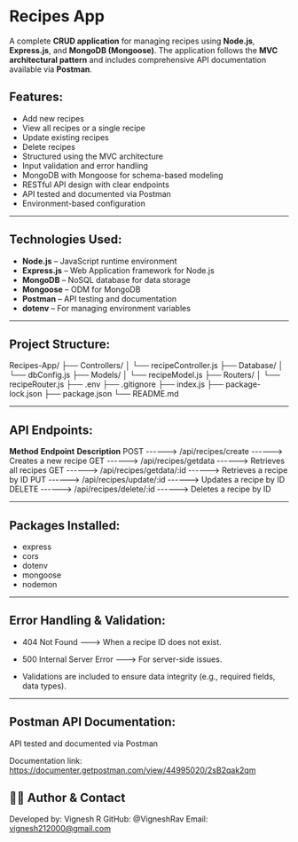 # Recipes App

A complete **CRUD application** for managing recipes using **Node.js**, **Express.js**, and **MongoDB (Mongoose)**. The application follows the **MVC architectural pattern** and includes comprehensive API documentation available via **Postman**.

## Features:

- Add new recipes
- View all recipes or a single recipe
- Update existing recipes
- Delete recipes
- Structured using the MVC architecture
- Input validation and error handling
- MongoDB with Mongoose for schema-based modeling
- RESTful API design with clear endpoints
- API tested and documented via Postman
- Environment-based configuration

---

## Technologies Used:

- **Node.js** – JavaScript runtime environment
- **Express.js** – Web Application framework for Node.js
- **MongoDB** – NoSQL database for data storage
- **Mongoose** – ODM for MongoDB
- **Postman** – API testing and documentation
- **dotenv** – For managing environment variables

---

## Project Structure:

Recipes-App/
├── Controllers/
│ └── recipeController.js
├── Database/
│ └── dbConfig.js
├── Models/
│ └── recipeModel.js
├── Routers/
│ └── recipeRouter.js
├── .env
├── .gitignore
├── index.js
├── package-lock.json
├── package.json
└── README.md

---

## API Endpoints:

**Method**	          **Endpoint**	                  **Description**
   POST   ------>  /api/recipes/create      ------>  Creates a new recipe
   GET	  ------>  /api/recipes/getdata	    ------>  Retrieves all recipes
   GET	  ------>  /api/recipes/getdata/:id	------>  Retrieves a recipe by ID
   PUT	  ------>  /api/recipes/update/:id	------>  Updates a recipe by ID
   DELETE ------>  /api/recipes/delete/:id	------>  Deletes a recipe by ID

---

## Packages Installed:
- express
- cors
- dotenv
- mongoose
- nodemon

---

## Error Handling & Validation:

- 404 Not Found --–> When a recipe ID does not exist.

- 500 Internal Server Error --–> For server-side issues.

- Validations are included to ensure data integrity (e.g., required fields, data types).

---

## Postman API Documentation:
API tested and documented via Postman

Documentation link: https://documenter.getpostman.com/view/44995020/2sB2qak2qm

## 🙋‍♂️ Author & Contact
Developed by: Vignesh R
GitHub: @VigneshRav
Email: vignesh212000@gmail.com
